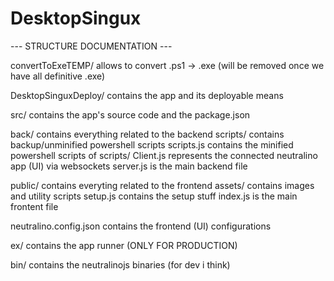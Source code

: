 # DesktopSingux

--- STRUCTURE DOCUMENTATION ---

convertToExeTEMP/ allows to convert .ps1 -> .exe (will be removed once we have all definitive .exe)

DesktopSinguxDeploy/  contains the app and its deployable means

src/  contains the app's source code and the package.json

back/  contains everything related to the backend
    scripts/ contains backup/unminified powershell scripts
    scripts.js contains the minified powershell scripts of scripts/
    Client.js represents the connected neutralino app (UI) via websockets
    server.js is the main backend file

public/  contains everyting related to the frontend
    assets/  contains images and utility scripts
        setup.js contains the setup stuff
    index.js is the main frontent file


neutralino.config.json contains the frontend (UI) configurations

ex/  contains the app runner (ONLY FOR PRODUCTION)

bin/  contains the neutralinojs binaries (for dev i think)